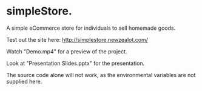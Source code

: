 # simpleStore.
A simple eCommerce store for individuals to sell homemade goods.

Test out the site here: http://simplestore.newzealot.com/

Watch "Demo.mp4" for a preview of the project.

Look at "Presentation Slides.pptx" for the presentation.

The source code alone will not work, as the environmental variables are not supplied here.
